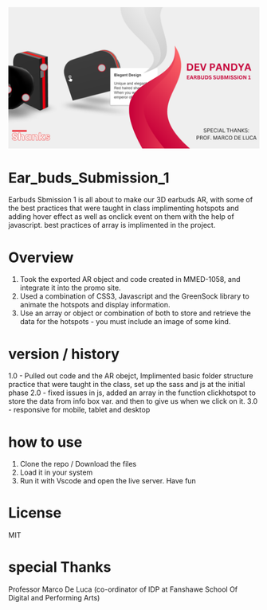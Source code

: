 ![BOOT CAMP](images/image-for-readme.png)

# Ear_buds_Submission_1
 
Earbuds Sbmission 1 is all about to make our 3D earbuds AR, with some of the best practices that were taught in class implimenting hotspots and adding hover effect as well as onclick event on them with the help of javascript. best practices of array is implimented in the project.
 
# Overview

1. Took the exported AR object and code created in MMED-1058, and integrate it
into the promo site.
2. Used a combination of CSS3, Javascript and the GreenSock library to animate
the hotspots and display information.
3. Use an array or object or combination of both to store and retrieve the data for
the hotspots - you must include an image of some kind.


# version / history
1.0 - Pulled out code and the AR obejct, Implimented basic folder structure practice that were taught in the class, set up the sass and js at the initial phase
2.0 - fixed issues in js, added an array in the function clickhotspot to store the data from info box var. and then to give us when we click on it.
3.0 - responsive for mobile, tablet and desktop

# how to use
1. Clone the repo / Download the files
2. Load it in your system
3. Run it with Vscode and open the live server. Have fun


# License 
MIT

# special Thanks
Professor Marco De Luca 
(co-ordinator of IDP at Fanshawe School Of Digital and Performing Arts)
